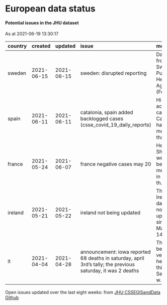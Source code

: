 European data status
================

#### Potential issues in the JHU dataset

As at 2021-06-19 13:30:17

| country | created    | updated    | issue                                                                                                        | message                                             | url                                                      |
| :------ | :--------- | :--------- | :----------------------------------------------------------------------------------------------------------- | :-------------------------------------------------- | :------------------------------------------------------- |
| sweden  | 2021-06-15 | 2021-06-15 | sweden: disrupted reporting                                                                                  | Data from the Swedish Public Health Agency (Folkhä… | <https://github.com/CSSEGISandData/COVID-19/issues/4241> |
| spain   | 2021-06-11 | 2021-06-11 | catalonia, spain added backlogged cases (csse\_covid\_19\_daily\_reports)                                    | Hi all, active cases in Catalonia have more than …  | <https://github.com/CSSEGISandData/COVID-19/issues/4219> |
| france  | 2021-05-24 | 2021-06-07 | france negative cases may 20                                                                                 | Hello all, Shortly, we will be merging in a PR th…  | <https://github.com/CSSEGISandData/COVID-19/issues/4125> |
| ireland | 2021-05-21 | 2021-05-22 | ireland not being updated                                                                                    | The Ireland data are not updated since May 14…      | <https://github.com/CSSEGISandData/COVID-19/issues/4112> |
| it      | 2021-04-04 | 2021-04-28 | announcement: iowa reported 68 deaths in saturday, april 3rd’s tally; the previous saturday, it was 2 deaths | This has been verified here in this Data Set, as w… | <https://github.com/CSSEGISandData/COVID-19/issues/3919> |

Open issues updated over the last eight weeks: from [JHU CSSEGISandData
Github](https://github.com/CSSEGISandData/COVID-19/)
